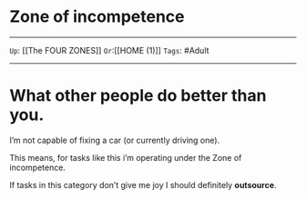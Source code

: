 # Zone of incompetence

---

`Up`: [[The FOUR ZONES]] `Or`:[[HOME (1)]] `Tags`: #Adult

---

# What other people do better than you.

I’m not capable of fixing a car (or currently driving one).

This means, for tasks like this i’m operating under the Zone of incompetence.

If tasks in this category don’t give me joy I should definitely **outsource**.